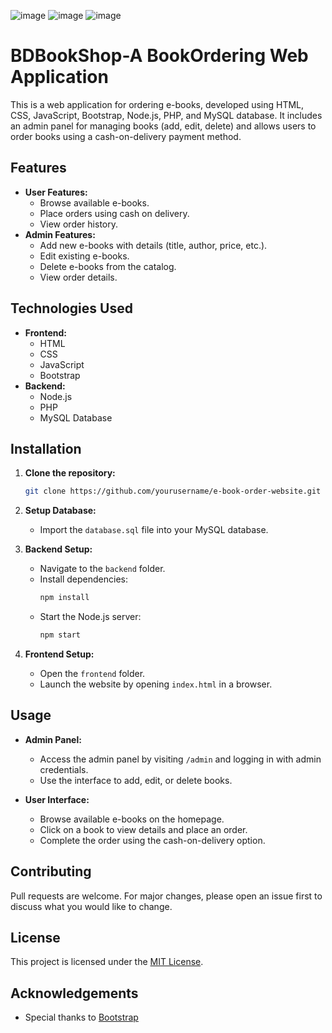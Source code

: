 ![image](https://github.com/prosenjit07/Boikinon/assets/98583038/f45b3c2f-9bc9-493b-a4f3-42f127badb80)
![image](https://github.com/prosenjit07/Boikinon/assets/98583038/e2f77d73-846f-47ce-8536-087ff471aef2)
![image](https://github.com/prosenjit07/Boikinon/assets/98583038/4d259137-ce3a-4758-9d47-ce3528595d62)



# BDBookShop-A BookOrdering Web Application

This is a web application for ordering e-books, developed using HTML, CSS, JavaScript, Bootstrap, Node.js, PHP, and MySQL database. It includes an admin panel for managing books (add, edit, delete) and allows users to order books using a cash-on-delivery payment method.

## Features

- **User Features:**
  - Browse available e-books.
  - Place orders using cash on delivery.
  - View order history.
- **Admin Features:**
  - Add new e-books with details (title, author, price, etc.).
  - Edit existing e-books.
  - Delete e-books from the catalog.
  - View order details.

## Technologies Used

- **Frontend:**
  - HTML
  - CSS
  - JavaScript
  - Bootstrap
- **Backend:**
  - Node.js
  - PHP
  - MySQL Database

## Installation

1. **Clone the repository:**
   ```bash
   git clone https://github.com/yourusername/e-book-order-website.git
   ```

2. **Setup Database:**
   - Import the `database.sql` file into your MySQL database.

3. **Backend Setup:**
   - Navigate to the `backend` folder.
   - Install dependencies:
     ```bash
     npm install
     ```
   - Start the Node.js server:
     ```bash
     npm start
     ```

4. **Frontend Setup:**
   - Open the `frontend` folder.
   - Launch the website by opening `index.html` in a browser.

## Usage

- **Admin Panel:**
  - Access the admin panel by visiting `/admin` and logging in with admin credentials.
  - Use the interface to add, edit, or delete books.

- **User Interface:**
  - Browse available e-books on the homepage.
  - Click on a book to view details and place an order.
  - Complete the order using the cash-on-delivery option.

## Contributing

Pull requests are welcome. For major changes, please open an issue first to discuss what you would like to change.

## License

This project is licensed under the [MIT License](LICENSE).

## Acknowledgements

- Special thanks to [Bootstrap](https://getbootstrap.com/) 

